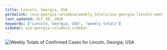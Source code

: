 ```yaml
---
title: Lincoln, Georgia, USA
permalink: /usa-georgia-columbia/weekly_totals/usa-georgia-lincoln-weekly_totals.html
last_updated: Oct 30, 2020
keywords: ["Lincoln, Georgia, USA", "weekly totals"]
sidebar: usa-georgia-columbia_sidebar
---
```


![Weekly Totals of Confirmed Cases for Lincoln, Georgia, USA](/covid_tracker/images/graphs/usa-georgia-lincoln-weekly_totals_graph.png)
